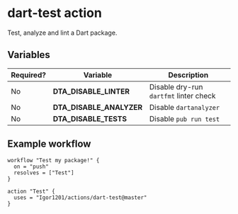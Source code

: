 # dart-test action

Test, analyze and lint a Dart package.

## Variables

| Required? | Variable                 | Description                            |
|-----------|--------------------------|----------------------------------------|
| No        | **DTA_DISABLE_LINTER**   | Disable dry-run `dartfmt` linter check |
| No        | **DTA_DISABLE_ANALYZER** | Disable `dartanalyzer`                 |
| No        | **DTA_DISABLE_TESTS**    | Disable `pub run test`                 |

## Example workflow

```hcl
workflow "Test my package!" {
  on = "push"
  resolves = ["Test"]
}

action "Test" {
  uses = "Igor1201/actions/dart-test@master"
}
```
